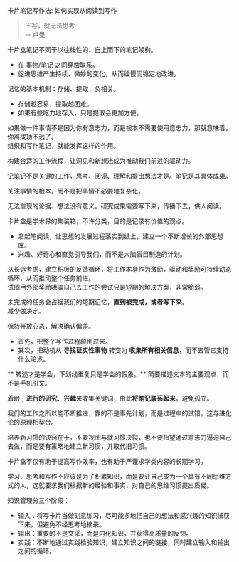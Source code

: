 卡片笔记写作法: 如何实现从阅读到写作  

> 不写，就无法思考      
                    -- 卢曼


卡片盒笔记不同于以往线性的、自上而下的笔记架构。
* 在 事物/笔记 之间穿凿联系。
* 促进思维产生持续、微妙的变化，从而缓慢而稳定地改进。

记忆的基本机制：存储、提取，负相关。
* 存储越容易，提取越困难。
* 如果有些吃力地存入，只是提取会更加方便。

如果做一件事情不是因为你有意志力，而是根本不需要使用意志力，那就意味着，你离成功不远了。  
组织和写作笔记，就能发挥这样的作用。  


构建合适的工作流程，让洞见和新想法成为推动我们前进的驱动力。  

记笔记不是关键的工作，思考、阅读、理解和提出想法才是。笔记是其具体成果。

关注事情的根本，而不是把事情不必要地复杂化。

无法重现的论据、想法没有意义。研究成果需要写下来，传播下去，供人阅读。

卡片盒是学术界的集装箱，不许分类，目的是记录有价值的观点。
* 拿起笔阅读，让思想的发展过程落实到纸上，建立一个不断增长的外部思想库。
* 兴趣、好奇心和直觉引导我们，而不是大脑盲目制造的计划。

从长远考虑，建立积极的反馈循环，将工作本身作为激励，驱动和奖励可持续动态循环，从而推动整个任务前进。  
试图用外部奖励哄骗自己去工作的尝试只是短期的解决方案，非常脆弱。

未完成的任务会占据我们的短期记忆，**直到被完成，或者写下来**。  
减少做决定。

保持开放心态，解决确认偏差。
* 首先，把整个写作过程颠倒过来。
* 其次，把动机从 **寻找证实性事物** 转变为 **收集所有相关信息**，而不去管它支持什么论点。


** 转述才是学会，下划线重复只是学会的假象。**
简要描述文本的主要观点，而不是手机引文。

着眼于**进行的研究**、**兴趣**来收集关键词，由此**将笔记联系起来**，避免孤立。

我们的工作之所以能不断推进，靠的不是事先计划，而是过程中的试错。这与进化论的原理相契合。

培养新习惯的诀窍在于，不要视图与就习惯决裂，也不要指望通过意志力逼迫自己去做，而是要有策略地建立新习惯，并取代旧习惯。

卡片盒不仅有助于提高写作效率，也有助于严谨求学类内容的长期学习。

学习、思考和写作不应该是为了积累知识，而是要让自己成为一个具有不同思维方式的人，这就要求我们根据新的经验和事实，对自己的思维习惯提出质疑。

知识管理分三个阶段：
* 输入：将写卡片当做刻意练习，尽可能多地把自己的想法和感兴趣的知识捕获下来，但避免不经思考地摘录。
* 输出：重要的不是文采，而是内化知识，并获得高质量的反馈。
* 实践：不断地通过实践检验知识，建立知识之间的链接，同时建立输入和输出之间的循环。


